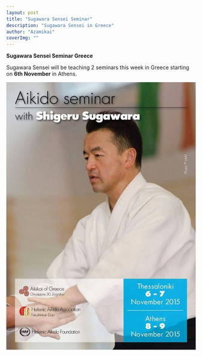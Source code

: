 ```yaml
---
layout: post
title: "Sugawara Sensei Seminar"
description: "Sugawara Sensei in Greece"
author: "Azamikai"
coverImg: ""
---
```


**Sugawara Sensei Seminar Greece**

Sugawara Sensei will be teaching 2 seminars this week in Greece starting on **6th November** in Athens. 

<img src="../img/greece_sugawara.jpg"/>